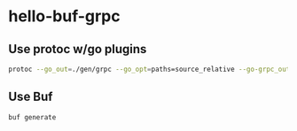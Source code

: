 # hello-buf-grpc

## Use protoc w/go plugins

```bash
protoc --go_out=./gen/grpc --go_opt=paths=source_relative --go-grpc_out=./gen/grpc --go-grpc_opt=paths=source_relative hello.proto
```

## Use Buf

```bash
buf generate
```
